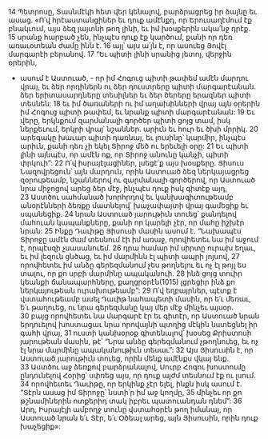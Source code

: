 14 Պետրոսը, Տասնմէկի հետ վեր կենալով, բարձրացրեց իր ձայնը եւ ասաց. «Ո՛վ հրէաստանցիներ եւ դուք ամէնքդ, որ Երուսաղէմում էք բնակւում, այս ձեզ յայտնի թող լինի, եւ իմ խօսքերին ակա՛նջ դրէք. 15 սրանք հարբած չեն, ինչպէս դուք էք կարծում, քանի որ դեռ առաւօտեան ժամը ինն է. 16 այլ՝ այս ա՛յն է, որ ասուեց Յովէլ մարգարէի բերանով.
17 “Եւ պիտի լինի սրանից յետոյ, վերջին օրերին,
- ասում է Աստուած, -
որ իմ Հոգուց պիտի թափեմ ամէն մարդու վրայ,
եւ ձեր որդիներն ու ձեր դուստրերը պիտի մարգարէանան.
ձեր երիտասարդները տեսիլներ
եւ ձեր ծերերը երազներ պիտի տեսնեն:
18 եւ իմ ծառաների ու իմ աղախինների վրայ
այն օրերին իմ Հոգուց պիտի թափեմ,
եւ նրանք պիտի մարգարէանան:
19 Եւ վերը, երկնքում զարմանալի գործեր պիտի ցոյց տամ,
իսկ ներքեւում, երկրի վրայ՝ նշաններ.
արիւն եւ հուր եւ ծխի մրրիկ.
20 արեգակը խաւար պիտի դառնայ,
եւ լուսինը՝ կարմիր, ինչպէս արիւն,
քանի դեռ չի եկել Տիրոջ մեծ ու երեւելի օրը:
21 Եւ պիտի լինի այնպէս, որ ամէն ոք,
որ Տիրոջ անունը կանչի, պիտի փրկուի”:
22 Ո՛վ իսրայէլացիներ, լսեցէ՛ք այս խօսքերը. Յիսուս Նազովրեցուն՝ այն մարդուն, որին Աստուած ձեզ ներկայացրեց զօրութեամբ, նշաններով ու զարմանալի գործերով, որ Աստուած նրա միջոցով արեց ձեր մէջ, ինչպէս դուք իսկ գիտէք այդ, 23 Աստծու սահմանած խորհրդով եւ կանխագիտութեամբ անօրէնների ձեռքը մատնելով՝ խաչափայտի վրայ գամեցիք եւ սպանեցիք. 24 նրան Աստուած յարութիւն տուեց՝ քանդելով մահուան կապանքները, քանի որ կարելի չէր, որ մահը իշխէր նրան: 25 Ինքը Դաւիթը Յիսուսի մասին ասում է.
“Նախապէս Տիրոջը ամէն ժամ տեսնում էի իմ առաջ,
որովհետեւ նա իմ աջում է, որպէսզի չսասանուեմ.
26 դրա համար իմ սիրտը ուրախ եղաւ, եւ իմ լեզուն ցնծաց,
եւ իմ մարմինն էլ պիտի ապրի յոյսով,
27 որովհետեւ իմ անձը գերեզմանում չես թողնելու
եւ ոչ էլ թոյլ ես տալու, որ քո սրբի մարմինը ապականուի.
28 ինձ ցոյց տուիր կեանքի ճանապարհները,
քաղցրօրէն(1015) լցրեցիր ինձ քո ներկայութեան ուրախութեամբ”:
29 Ո՛վ եղբայրներ, պէտք է վստահութեամբ ասել Դաւիթ նահապետի մասին, որ ե՛ւ մեռաւ, ե՛ւ թաղուեց, ու նրա գերեզմանը կայ մեր մէջ մինչեւ այսօր. 30 բայց որովհետեւ նա մարգարէ էր եւ գիտէր, որ Աստուած նրան երդուելով խոստացաւ նրա որովայնի պտղից մէկին նստեցնել իր գահի վրայ, 31 ուստի կանխօրօք գիտենալով՝ խօսեց Քրիստոսի յարութեան մասին, թէ՝
“Նրա անձը գերեզմանում չթողնուեց,
եւ ոչ էլ նրա մարմինը ապականութիւն տեսաւ”:
32 Այս Յիսուսին է, որ Աստուած յարութիւն տուեց, որին մենք ամէնքս վկայ ենք. 33 Աստծու աջ ձեռքով բարձրանալով, Սուրբ Հոգու խոստումը ընդունելով Հօրից՝ սփռեց այս, որ դուք այժմ տեսնում էք ու լսում. 34 որովհետեւ Դաւիթը, որ երկինք չէր ելել, ինքն իսկ ասում է.
“Տէրն ասաց իմ Տիրոջը՝
նստի՛ր իմ աջ կողմը,
35 մինչեւ որ քո թշնամիներին ոտքերիդ տակ
իբրեւ պատուանդան դնեմ”:
36 Արդ, Իսրայէլի ամբողջ տունը վստահօրէն թող իմանայ, որ Աստուած նրան ե՛ւ Տէր, ե՛ւ Օծեալ արեց, այն Յիսուսին, որին դուք խաչեցիք»:
